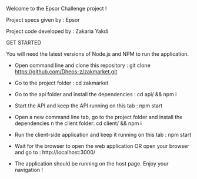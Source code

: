 Welcome to the Epsor Challenge project !

Project specs given by : Epsor

Project code developed by : Zakaria Yakdi

GET STARTED

You will need the latest versions of Node.js and NPM to run the application.

* Open command line and clone this repository : git clone https://github.com/Dheos-z/zakmarket.git

* Go to the project folder : cd zakmarket

* Go to the api folder and install the dependencies : cd api/ && npm i

* Start the API and keep the API running on this tab : npm start

* Open a new command line tab, go to the project folder and install the dependencies n the client folder: cd client/ && npm i

* Run the client-side application and keep it running on this tab : npm start

* Wait for the browser to open the web application OR open your browser and go to : http://localhost:3000/

* The application should be running on the host page. Enjoy your navigation !
